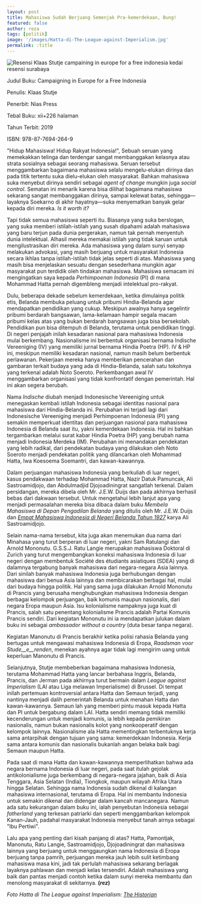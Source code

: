 ```yaml
---
layout: post
title: Mahasiswa Sudah Berjuang Semenjak Pra-kemerdekaan, Bung!
featured: false
author: reza
tags: [politik]
image: '/images/Hatta-di-The-League-against-Imperialism.jpg'
permalink: :title
---
```


![Resensi Klaas Stutje campaining in europe for a free indonesia kedai resensi surabaya](images/Klaas-Stutje-191x300.jpg)

Judul Buku: Campaigning in Europe for a Free Indonesia

Penulis: Klaas Stutje

Penerbit: Nias Press

Tebal Buku: xii+226 halaman

Tahun Terbit: 2019

ISBN: 978-87-7694-264-9

"Hidup Mahasiswa! Hidup Rakyat Indonesia!", Sebuah seruan yang memekakkan telinga dan terdengar sangat membanggakan kelasnya atau strata sosialnya sebagai seorang mahasiswa. Seruan tersebut menggambarkan bagaimana mahasiswa selalu mengelu-elukan dirinya dan pada titik tertentu suka dielu-elukan oleh masyarakat. Bahkan mahasiswa suka menyebut dirinya sendiri sebagai _agent of change_ mungkin juga _social control_. Sematan ini menarik karena bisa dilihat bagaimana mahasiswa sekarang sangat membanggakan dirinya, sampai kelewat batas, sehingga—layaknya Soekarno di akhir hayatnya—suka menyematkan banyak gelar kepada diri mereka. _Is it worth it?_

Tapi tidak semua mahasiswa seperti itu. Biasanya yang suka berslogan, yang suka memberi istilah-istilah yang susah dipahami adalah mahasiswa yang baru terjun pada dunia pergerakan, namun tak pernah menyentuh dunia intelektual. Alhasil mereka memakai istilah yang tidak karuan untuk mengilustrasikan diri mereka. Ada mahasiswa yang dalam sunyi senyap melakukan advokasi, yang masih berjuang untuk masyarakat Indonesia secara ikhlas tanpa istilah-istilah tidak jelas seperti di atas. Mahasiswa yang masih bisa menjelaskan sesuatu dengan sesederhana mungkin agar masyarakat pun terdidik oleh tindakan mahasiswa. Mahasiswa semacam ini mengingatkan saya kepada _Perhimpoenan Indonesia_ (PI) di mana Mohammad Hatta pernah digembleng menjadi intelektual pro-rakyat.

Dulu, beberapa dekade sebelum kemerdekaan, ketika dimulainya politik etis, Belanda membuka peluang untuk pribumi Hindia-Belanda agar mendapatkan pendidikan yang cukup. Meskipun awalnya hanya segelintir pribumi berdarah bangsawan, lama-kelamaan hampir segala macam pribumi kelas atas yang bukan berdarah bangsawan juga bisa bersekolah. Pendidikan pun bisa ditempuh di Belanda, terutama untuk pendidikan tinggi. Di negeri penjajah inilah kesadaran nasional para mahasiswa Indonesia mulai berkembang. Nasionalisme ini berbentuk organisasi bernama Indische Vereeniging (IV) yang memiliki jurnal bernama Hindia Poetra (HP). IV & HP ini, meskipun memiliki kesadaran nasional, namun masih belum berbentuk perlawanan. Pekerjaan mereka hanya memberikan pencerahan dan gambaran terkait budaya yang ada di Hindia-Belanda, salah satu tokohnya yang terkenal adalah Noto Soeroto. Perkembangan awal IV menggambarkan organisasi yang tidak konfrontatif dengan pemerintah. Hal ini akan segera berubah.

Nama _Indische_ diubah menjadi Indonesische Vereeniging untuk menegaskan kembali istilah Indonesia sebagai identitas nasional para mahasiswa dari Hindia-Belanda ini. Perubahan ini terjadi lagi dari Indonesische Vereeniging menjadi Perhimpoenan Indonesia (PI) yang semakin memperkuat identitas dan perjuangan nasional para mahasiswa Indonesia di Belanda saat itu, yakni kemerdekaan Indonesia. Hal ini bahkan tergambarkan melalui surat kabar Hindia Poetra (HP) yang berubah nama menjadi Indonesia Merdeka (IM). Perubahan ini menandakan pendekatan yang lebih radikal, dari pendekatan budaya yang dilakukan oleh Noto Soeroto menjadi pendekatan politik yang dilancarkan oleh Mohammad Hatta, Iwa Koesoema Soemantri, dan kawan-kawannya.

Dalam perjuangan mahasiswa Indonesia yang berkuliah di luar negeri, kasus pendakwaan terhadap Mohammad Hatta, Nazir Datuk Pamuncak, Ali Sastroamidjojo, dan Abdulmadjid Djojoadiningrat sangatlah terkenal. Dalam persidangan, mereka dibela oleh Mr. J.E.W. Duijs dan pada akhirnya berhasil bebas dari dakwaan tersebut. Untuk mengetahui lebih lanjut apa yang menjadi permasalahan mereka bisa dibaca dalam buku _Membela Mahasiswa di Depan Pengadilan Belanda_ yang ditulis oleh Mr. J.E.W. Duijs dan _[Empat Mahasiswa Indonesia di Negeri Belanda Tahun 1927](https://kedairesensisurabaya.com/wp-content/uploads/2020/02/ALI-SASTROAMIDJOJO-Empat-Mahasiswa-Indonesia-di-Negeri-Belanda-Tahun-1927.pdf)_ karya Ali Sastroamidjojo.

Selain nama-nama tersebut, kita juga akan menemukan dua nama dari Minahasa yang turut berperan di luar negeri, yakni Sam Ratulangi dan Arnold Mononutu. G.S.S.J. Ratu Langie merupakan mahasiswa Doktoral di Zurich yang turut mengembangkan koneksi mahasiswa Indonesia di luar negeri dengan membentuk Société des étudiants asiatiques (SDEA) yang di dalamnya tergabung banyak mahasiswa dari negara-negara Asia lainnya. Dari sinilah banyak mahasiswa Indonesia juga berhubungan dengan mahasiswa dari benua Asia lainnya dan membicarakan berbagai hal, mulai dari budaya hingga politik. Hal yang sama juga dilakukan Arnold Mononutu di Prancis yang berusaha menghubungkan mahasiswa Indonesia dengan berbagai kelompok perjuangan, baik komunis maupun nasionalis, dari negara Eropa maupun Asia. Isu kolonialisme nampaknya juga kuat di Prancis, salah satu penentang kolonialisme Prancis adalah Partai Komunis Prancis sendiri. Dari kegiatan Mononutu ini ia mendapatkan julukan dalam buku ini sebagai _ambassador without a country_ (duta besar tanpa negara).

Kegiatan Manonutu di Prancis berakhir ketika polisi rahasia Belanda yang bertugas untuk mengawasi mahasiswa Indonesia di Eropa, _Raadsman voor Stude__e__renden_, menekan ayahnya agar tidak lagi mengirim uang untuk keperluan Manonutu di Prancis.

Selanjutnya, Stutje membeberkan bagaimana mahasiswa Indonesia, terutama Mohammad Hatta yang lancar berbahasa Inggris, Belanda, Prancis, dan Jerman pada akhirnya turut bermain dalam _League against Imperialism_ (LAI atau Liga melawan Imperialisme) di Brussel. Di tempat inilah pertemuan kontroversial antara Hatta dan Semaun terjadi, yang nantinya menjadi dalih pemerintah Belanda untuk menahan Hatta dan kawan-kawannya. Semaun lah yang memberi pintu masuk kepada Hatta dan PI untuk bergabung dalam LAI. Hatta sendiri memang tidak memiliki kecenderungan untuk menjadi komunis, ia lebih kepada pemikiran nasionalis, namun bukan nasionalis kolot yang nonkooperatif dengan kelompok lainnya. Nasionalisme ala Hatta mementingkan terbentuknya kerja sama antarpihak dengan tujuan yang sama: kemerdekaan Indonesia. Kerja sama antara komunis dan nasionalis bukanlah angan belaka baik bagi Semaun maupun Hatta.

Pada saat di mana Hatta dan kawan-kawannya memperlihatkan bahwa ada negara bernama Indonesia di luar negeri, pada saat itulah gejolak antikolonialisme juga berkembang di negara-negara jajahan, baik di Asia Tenggara, Asia Selatan (India), Tiongkok, maupun wilayah Afrika Utara hingga Selatan. Sehingga nama Indonesia sudah dikenal di kalangan mahasiswa internasional, terutama di Eropa. Hal ini membantu Indonesia untuk semakin dikenal dan didengar dalam kancah mancanegara. Namun ada satu kekurangan dalam buku ini, ialah penyebutan Indonesia sebagai _fatherland_ yang terkesan patriarki dan seperti menggambarkan kelompok Kanan-Jauh, padahal masyarakat Indonesia menyebut tanah airnya sebagai "Ibu Pertiwi".

Lalu apa yang penting dari kisah panjang di atas? Hatta, Pamontjak, Manonutu, Ratu Langie, Sastroamidjojo, Djojoadiningrat dan mahasiswa lainnya yang berjuang untuk menggaungkan nama Indonesia di Eropa berjuang tanpa pamrih, perjuangan mereka jauh lebih sulit ketimbang mahasiswa masa kini, jadi tak perlulah mahasiswa sekarang berlagak layaknya pahlawan dan menjadi kelas tersendiri. Adalah mahasiswa yang baik dan pantas menjadi contoh ketika dalam sunyi mereka membantu dan menolong masyarakat di sekitarnya. **(_rez_)**

_Foto Hatta di The League against Imperialism: [The Historian](https://historian.blog.se/tag/european-history/)_
